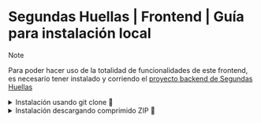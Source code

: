 # Segundas Huellas | Frontend | Guía para instalación local

> [!NOTE]
> Para poder hacer uso de la totalidad de funcionalidades de este frontend, es necesario tener instalado y corriendo el [proyecto backend de Segundas Huellas](https://github.com/No-Country-simulation/C22-23-t-webapp/tree/main/backend)

<details>
  <summary>Instalación usando git clone 🔧</summary>

### Cómo clonar el proyecto

Sigue estos pasos para clonar el repositorio e instalar las dependencias necesarias:

1. **Clonar el repositorio**    
    Ejecuta el siguiente comando en tu terminal, reemplazando `URL_DEL_PROYECTO` por el enlace del proyecto:

```sh
git clone URL_DEL_PROYECTO
```

2. **OPCIONAL - Cambiar de rama**   
    Ejecuta el siguiente comando en tu terminal, reemplazando `RAMA` por la rama a utilizar:

```sh
git checkout RAMA
```

### Cómo instalar las dependencias del proyecto

1. Ejecuta el siguiente comando en tu terminal:

```sh
npm install
```

_Nota: Puedes utilizar otro package manager si así lo deseas; procura revisar las `Tecnologías principales` y también las `Librerías` para comprobar que son compatibles primero_

### Crear archivo `.env`

1. En la raíz del proyecto, crea un archivo llamado **.env**. Este archivo almacenará las variables de entorno utilizadas en el proyecto.
   
2. A continuación, define las variables de entorno necesarias para el proyecto. 
    
    _Nota: `Vite` tiene una forma particular de implementar variables de entorno con `.env`. La primer cuestión a tener en cuenta es usar el prefijo `VITE` a cualquier variable como se muestra en el ejemplo. Luego, la forma de invocar cada una de estas variables en el código, es haciendo uso del objeto `import.meta.env`. Para más información consultar la [documentación oficial de Vite](https://vite.dev/guide/env-and-mode)_

#### Ejemplo de archivo `.env`

Acomodar cada URL y puertos acorde a la configuración que se haya hecho al levantar el backend

```sh
VITE_AUTH_ADOPTER_URL="http://127.0.0.1:8080/api/auth/adopters/"
VITE_AUTH_LOGIN_URL="http://127.0.0.1:8080/api/auth/login"
VITE_AUTH_REFRESH_URL="http://127.0.0.1:8080/api/auth/refresh"
VITE_PET_DETAILS_URL="http://127.0.0.1:8080/api/pets/"
VITE_PET_SEARCH_URL="http://127.0.0.1:8080/api/pets/search"
VITE_PET_SEARCH_FILTER_BREED_URL="http://127.0.0.1:8080/api/pets/reference-data/breeds"
```

### Iniciar servidor (en modo `dev`)

```sh
npm run dev
```
</details>

<details>
  <summary>Instalación descargando comprimido ZIP 🔧</summary>

## Instalación descargando comprimido ZIP 🔧

### Cómo descargar el proyecto

Sigue estos pasos para clonar el repositorio e instalar las dependencias necesarias:

1. **Descargar el proyecto en formato ZIP** 
    Ir a “code” > download ZIP

2. **Descomprimir el archivo**

3. **OPCIONAL - Cambiar de rama**   
    Ejecuta el siguiente comando en tu terminal, reemplazando `RAMA` por la rama a utilizar:

```sh
git checkout RAMA
```

### Cómo instalar las dependencias del proyecto

1. En la carpeta donde se encuentra “package.json” ejecutar en terminal:

```sh
npm install
```

_Nota: Puedes utilizar otro package manager si así lo deseas; procura revisar las `Tecnologías principales` y también las `Librerías` para comprobar que son compatibles primero_

### Crear archivo `.env`

1. En la raíz del proyecto, crea un archivo llamado **.env**. Este archivo almacenará las variables de entorno utilizadas en el proyecto.
   
2. A continuación, define las variables de entorno necesarias para el proyecto. 
    
    _Nota: `Vite` tiene una forma particular de implementar variables de entorno con `.env`. La primer cuestión a tener en cuenta es usar el prefijo `VITE` a cualquier variable como se muestra en el ejemplo. Luego, la forma de invocar cada una de estas variables en el código, es haciendo uso del objeto `import.meta.env`. Para más información consultar la [documentación oficial de Vite](https://vite.dev/guide/env-and-mode)_

#### Ejemplo de archivo `.env`

Acomodar cada URL y puertos acorde a la configuración que se haya hecho al levantar el backend

```sh
VITE_AUTH_ADOPTER_URL="http://127.0.0.1:8080/api/auth/adopters/"
VITE_AUTH_LOGIN_URL="http://127.0.0.1:8080/api/auth/login"
VITE_AUTH_REFRESH_URL="http://127.0.0.1:8080/api/auth/refresh"
VITE_PET_DETAILS_URL="http://127.0.0.1:8080/api/pets/"
VITE_PET_SEARCH_URL="http://127.0.0.1:8080/api/pets/search"
VITE_PET_SEARCH_FILTER_BREED_URL="http://127.0.0.1:8080/api/pets/reference-data/breeds"
```

### Iniciar servidor (en modo `dev`)

```sh
npm run dev
```
</details>
